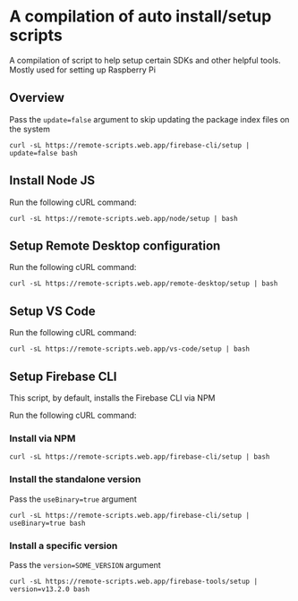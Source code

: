 # A compilation of auto install/setup scripts

A compilation of script to help setup certain SDKs and other helpful tools. Mostly used for setting up Raspberry Pi

## Overview

Pass the `update=false` argument to skip updating the package index files on the system

```shell
curl -sL https://remote-scripts.web.app/firebase-cli/setup | update=false bash
```

## Install Node JS

Run the following cURL command:

```shell
curl -sL https://remote-scripts.web.app/node/setup | bash
```

## Setup Remote Desktop configuration

Run the following cURL command:

```shell
curl -sL https://remote-scripts.web.app/remote-desktop/setup | bash
```

## Setup VS Code

Run the following cURL command:

```shell
curl -sL https://remote-scripts.web.app/vs-code/setup | bash
```

## Setup Firebase CLI

This script, by default, installs the Firebase CLI via NPM

Run the following cURL command:

### Install via NPM

```shell
curl -sL https://remote-scripts.web.app/firebase-cli/setup | bash
```

### Install the standalone version

Pass the `useBinary=true` argument

```shell
curl -sL https://remote-scripts.web.app/firebase-cli/setup | useBinary=true bash
```

### Install a specific version

Pass the `version=SOME_VERSION` argument

```shell
curl -sL https://remote-scripts.web.app/firebase-tools/setup | version=v13.2.0 bash
```
